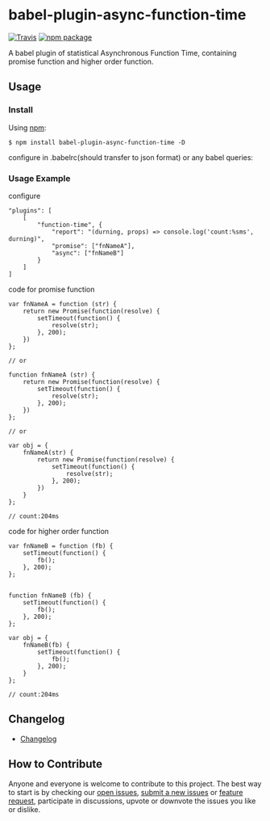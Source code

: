 # babel-plugin-async-function-time
[![Travis][build-badge]][build] [![npm package][npm-badge]][npm]

A babel plugin of statistical Asynchronous Function Time, containing promise function and higher order function.

## Usage

### Install

Using [npm](https://www.npmjs.com/):

	$ npm install babel-plugin-async-function-time -D

configure in .babelrc(should transfer to json format) or any babel queries:


### Usage Example

configure
```
"plugins": [
    [
        "function-time", {
            "report": "(durning, props) => console.log('count:%sms', durning)",
            "promise": ["fnNameA"],
            "async": ["fnNameB"]
        }
    ]
]

```

code for promise function
```
var fnNameA = function (str) {
    return new Promise(function(resolve) {
        setTimeout(function() {
            resolve(str);
        }, 200);
    })
};

// or

function fnNameA (str) {
    return new Promise(function(resolve) {
        setTimeout(function() {
            resolve(str);
        }, 200);
    })
};

// or

var obj = {
    fnNameA(str) {
        return new Promise(function(resolve) {
            setTimeout(function() {
                resolve(str);
            }, 200);
        })
    }
};

// count:204ms

```

code for higher order function
```
var fnNameB = function (fb) {
    setTimeout(function() {
        fb();
    }, 200);
};


function fnNameB (fb) {
    setTimeout(function() {
        fb();
    }, 200);
};

var obj = {
    fnNameB(fb) {
        setTimeout(function() {
            fb();
        }, 200);
    }
};

// count:204ms

```


## Changelog
* [Changelog](CHANGELOG.md)

## How to Contribute

Anyone and everyone is welcome to contribute to this project. The best way to
start is by checking our [open issues](https://github.com/lanjingling0510/babel-plugin-async-function-time/issues),
[submit a new issues](https://github.com/lanjingling0510/babel-plugin-async-function-time/issues/new?labels=bug) or
[feature request](https://github.com/lanjingling0510/babel-plugin-async-function-time/issues/new?labels=enhancement),
participate in discussions, upvote or downvote the issues you like or dislike.



[npm-badge]: https://img.shields.io/npm/v/babel-plugin-async-function-time.svg?style=flat-square
[npm]: https://www.npmjs.com/package/babel-plugin-async-function-time
[build-badge]: https://img.shields.io/travis/lanjingling0510/babel-plugin-async-function-time/master.svg?style=flat-square
[build]: https://travis-ci.org/lanjingling0510/babel-plugin-async-function-time
